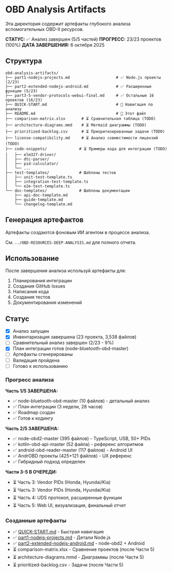 # OBD Analysis Artifacts

Эта директория содержит артефакты глубокого анализа вспомогательных OBD-II ресурсов.

**СТАТУС:** ✅ Анализ завершен (5/5 частей)
**ПРОГРЕСС:** 23/23 проектов (100%)
**ДАТА ЗАВЕРШЕНИЯ:** 6 октября 2025

## Структура

```
obd-analysis-artifacts/
├── part1-nodejs-projects.md                    # ✅ Node.js проекты (2/23)
├── part2-extended-nodejs-android.md            # ✅ Расширенные функции (5/23)
├── part3-5-vendor-protocols-webui-final.md     # ✅ Остальные 16 проектов (16/23)
├── QUICK-START.md                              # 📖 Навигация по анализу
├── README.md                                   # 📄 Этот файл
├── comparison-matrix.xlsx       # ⏳ Сравнительная таблица (TODO)
├── architecture-diagrams.mmd    # ⏳ Mermaid диаграммы (TODO)
├── prioritized-backlog.csv      # ⏳ Приоритизированные задачи (TODO)
├── license-compatibility.md     # ⏳ Анализ совместимости лицензий (TODO)
├── code-snippets/              # ⏳ Примеры кода для интеграции (TODO)
│   ├── elm327-driver/
│   ├── dtc-parser/
│   ├── pid-calculator/
│   └── ...
├── test-templates/             # Шаблоны тестов
│   ├── unit-test-template.ts
│   ├── integration-test-template.ts
│   └── e2e-test-template.ts
└── doc-templates/              # Шаблоны документации
    ├── api-doc-template.md
    ├── guide-template.md
    └── changelog-template.md
```

## Генерация артефактов

Артефакты создаются фоновым ИИ агентом в процессе анализа.

См. `../OBD-RESOURCES-DEEP-ANALYSIS.md` для полного отчета.

## Использование

После завершения анализа используй артефакты для:
1. Планирования интеграции
2. Создания GitHub Issues
3. Написания кода
4. Создания тестов
5. Документирования изменений

## Статус

- [x] Анализ запущен
- [x] Инвентаризация завершена (23 проекта, 3,538 файлов)
- [ ] Сравнительный анализ завершен (2/23 - 9%)
- [x] План интеграции готов (node-bluetooth-obd-master)
- [ ] Артефакты сгенерированы
- [ ] Валидация пройдена
- [ ] Готово к использованию

### Прогресс анализа

**Часть 1/5 ЗАВЕРШЕНА:**
- ✅ node-bluetooth-obd-master (10 файлов) - детальный анализ
- ✅ План интеграции (3 недели, 28 часов)
- ✅ Roadmap создан
- ✅ Готов к кодингу

**Часть 2/5 ЗАВЕРШЕНА:**
- ✅ node-obd2-master (395 файлов) - TypeScript, USB, 50+ PIDs
- ✅ kotlin-obd-api-master (52 файла) - референс алгоритмов
- ✅ android-obd-reader-master (117 файлов) - Android UI
- ✅ AndrOBD проекты (425+121 файлов) - UX референс
- ✅ Гибридный подход определен

**Части 3-5 В ОЧЕРЕДИ:**

- ⏳ Часть 3: Vendor PIDs (Honda, Hyundai/Kia)
- ⏳ Часть 3: Vendor PIDs (Honda, Hyundai/Kia)
- ⏳ Часть 4: UDS протокол, расширенные функции
- ⏳ Часть 5: Web UI, визуализация, финальный отчет

### Созданные артефакты

- ✅ [QUICK-START.md](./QUICK-START.md) - Быстрая навигация
- ✅ [part1-nodejs-projects.md](./part1-nodejs-projects.md) - Детали Node.js
- ✅ [part2-extended-nodejs-android.md](./part2-extended-nodejs-android.md) - node-obd2 + Android
- ⏳ comparison-matrix.xlsx - Сравнение проектов (после Части 5)
- ⏳ architecture-diagrams.mmd - Диаграммы (после Части 5)
- ⏳ prioritized-backlog.csv - Задачи (после Части 5)
